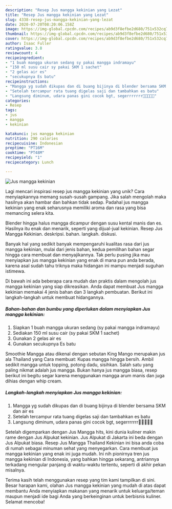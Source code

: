 ```yaml
---
description: "Resep Jus mangga kekinian yang Lezat"
title: "Resep Jus mangga kekinian yang Lezat"
slug: 4338-resep-jus-mangga-kekinian-yang-lezat
date: 2020-07-20T08:20:06.158Z
image: https://img-global.cpcdn.com/recipes/ab9d3f8efbe2d680/751x532cq70/jus-mangga-kekinian-foto-resep-utama.jpg
thumbnail: https://img-global.cpcdn.com/recipes/ab9d3f8efbe2d680/751x532cq70/jus-mangga-kekinian-foto-resep-utama.jpg
cover: https://img-global.cpcdn.com/recipes/ab9d3f8efbe2d680/751x532cq70/jus-mangga-kekinian-foto-resep-utama.jpg
author: Isaac Fuller
ratingvalue: 3.8
reviewcount: 4
recipeingredient:
- "1 buah mangga ukuran sedang sy pakai mangga indramayu"
- "150 ml susu cair sy pakai SKM 1 sachet"
- "2 gelas air es"
- "secukupnya Es batu"
recipeinstructions:
- "Mangga yg sudah dikupas dan di buang bijinya di blender bersama SKM dan air es"
- "Setelah tercampur rata tuang digelas saji dan tambahkan es batu"
- "Langsung diminum, udara panas gini cocok bgt, segerrrrrrr🤤🤤🤤🤤🤤"
categories:
- Resep
tags:
- jus
- mangga
- kekinian

katakunci: jus mangga kekinian 
nutrition: 290 calories
recipecuisine: Indonesian
preptime: "PT16M"
cooktime: "PT48M"
recipeyield: "1"
recipecategory: Lunch

---
```



![Jus mangga kekinian](https://img-global.cpcdn.com/recipes/ab9d3f8efbe2d680/751x532cq70/jus-mangga-kekinian-foto-resep-utama.jpg)

Lagi mencari inspirasi resep jus mangga kekinian yang unik? Cara menyiapkannya memang susah-susah gampang. Jika salah mengolah maka hasilnya akan hambar dan bahkan tidak sedap. Padahal jus mangga kekinian yang enak seharusnya memiliki aroma dan rasa yang bisa memancing selera kita.

Blender hingga halus mangga dicampur dengan susu kental manis dan es. Hasilnya itu enak dan menarik, seperti yang dijual-jual kekinian. Resep Jus Mangga Kekinian. deskripsi. bahan. langkah. diskusi.

Banyak hal yang sedikit banyak mempengaruhi kualitas rasa dari jus mangga kekinian, mulai dari jenis bahan, kedua pemilihan bahan segar hingga cara membuat dan menyajikannya. Tak perlu pusing jika mau menyiapkan jus mangga kekinian yang enak di mana pun anda berada, karena asal sudah tahu triknya maka hidangan ini mampu menjadi suguhan istimewa.


Di bawah ini ada beberapa cara mudah dan praktis dalam mengolah jus mangga kekinian yang siap dikreasikan. Anda dapat membuat Jus mangga kekinian memakai 4 jenis bahan dan 3 langkah pembuatan. Berikut ini langkah-langkah untuk membuat hidangannya.

<!--inarticleads1-->

##### Bahan-bahan dan bumbu yang diperlukan dalam menyiapkan Jus mangga kekinian:

1. Siapkan 1 buah mangga ukuran sedang (sy pakai mangga indramayu)
1. Sediakan 150 ml susu cair (sy pakai SKM 1 sachet)
1. Gunakan 2 gelas air es
1. Gunakan secukupnya Es batu


Smoothie Mangga atau dikenal dengan sebutan King Mango merupakan jus ala Thailand yang Cara membuat: Kupas mangga hingga bersih. Ambil sedikit mangga untuk topping, potong dadu, sisihkan. Salah satu yang paling nikmat adalah jus mangga. Bukan hanya jus mangga biasa, resep berikut ini begitu segar karena menggunakan mangga arum manis dan juga dihias dengan whip cream. 

<!--inarticleads2-->

##### Langkah-langkah menyiapkan Jus mangga kekinian:

1. Mangga yg sudah dikupas dan di buang bijinya di blender bersama SKM dan air es
1. Setelah tercampur rata tuang digelas saji dan tambahkan es batu
1. Langsung diminum, udara panas gini cocok bgt, segerrrrrrr🤤🤤🤤🤤🤤


Setelah digemparkan dengan Jus Mangga hits, kini dunia kuliner makin rame dengan Jus Alpukat kekinian. Jus Alpukat di Jakarta ini beda dengan Jus Alpukat biasa. Resep Jus Mangga Thailand Kekinian ini bisa anda coba di rumah sebagai minuman sehat yang menyegarkan. Cara membuat jus mangga kekinian yang enak ini juga mudah. Ini nih pionirnya tren jus mangga kekinian di Indonesia, yang bahkan hingga sekarang, antriannya terkadang mengular panjang di waktu-waktu tertentu, seperti di akhir pekan misalnya. 

Terima kasih telah menggunakan resep yang tim kami tampilkan di sini. Besar harapan kami, olahan Jus mangga kekinian yang mudah di atas dapat membantu Anda menyiapkan makanan yang menarik untuk keluarga/teman maupun menjadi ide bagi Anda yang berkeinginan untuk berbisnis kuliner. Selamat mencoba!
